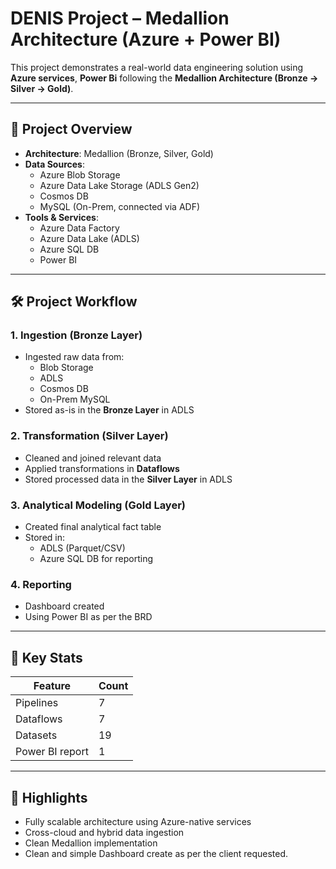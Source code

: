 # DENIS Project – Medallion Architecture (Azure + Power BI)

This project demonstrates a real-world data engineering solution using **Azure services**, **Power Bi** following the **Medallion Architecture (Bronze → Silver → Gold)**.

---

## 🚀 Project Overview

- **Architecture**: Medallion (Bronze, Silver, Gold)
- **Data Sources**:
  - Azure Blob Storage
  - Azure Data Lake Storage (ADLS Gen2)
  - Cosmos DB
  - MySQL (On-Prem, connected via ADF)
- **Tools & Services**:
  - Azure Data Factory
  - Azure Data Lake (ADLS)
  - Azure SQL DB
  - Power BI

---

## 🛠️ Project Workflow

### 1. **Ingestion (Bronze Layer)**
- Ingested raw data from:
  - Blob Storage
  - ADLS
  - Cosmos DB
  - On-Prem MySQL
- Stored as-is in the **Bronze Layer** in ADLS

### 2. **Transformation (Silver Layer)**
- Cleaned and joined relevant data
- Applied transformations in **Dataflows**
- Stored processed data in the **Silver Layer** in ADLS

### 3. **Analytical Modeling (Gold Layer)**
- Created final analytical fact table
- Stored in:
  - ADLS (Parquet/CSV)
  - Azure SQL DB for reporting

### 4. **Reporting**
- Dashboard created
- Using Power BI as per the BRD

---

## 🔧 Key Stats

| Feature       | Count |
|--------------|-------|
| Pipelines     | 7     |
| Dataflows     | 7     |
| Datasets      | 19    |
| Power BI report | 1   |
---

## 📌 Highlights

- Fully scalable architecture using Azure-native services
- Cross-cloud and hybrid data ingestion
- Clean Medallion implementation
- Clean and simple Dashboard create as per the client requested.
